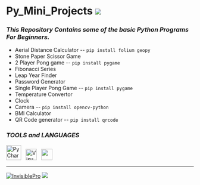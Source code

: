 # Py_Mini_Projects  [![](https://img.shields.io/badge/Language-Python-blue?logo=python&style=for-the-badge)](https://www.python.org/)

### _This Repository Contains some of the basic Python Programs For Beginners._


- Aerial Distance Calculator -- `pip install folium geopy`
- Stone Paper Scissor Game
- 2 Player Pong game -- `pip install pygame`
- Fibonacci Series
- Leap Year Finder
- Password Generator
- Single Player Pong Game -- `pip install pygame`
- Temperature Convertor 
- Clock
- Camera -- `pip install opencv-python`
- BMI Calculator
- QR Code generator -- `pip install qrcode`

### *TOOLS and LANGUAGES* 
[<img src="https://upload.wikimedia.org/wikipedia/commons/thumb/1/1d/PyCharm_Icon.svg/1024px-PyCharm_Icon.svg.png" alt="PyCharm" width="40px">](https://www.jetbrains.com/pycharm) &nbsp; [<img alt="Visual Studio Code" src="https://cdn.icon-icons.com/icons2/2107/PNG/512/file_type_vscode_icon_130084.png" width="30px" />](https://code.visualstudio.com/) &nbsp;  [<img src="https://cdn.iconscout.com/icon/free/png-256/python-3521655-2945099.png" width="30px" />](https://www.python.org/)

<hr>

[<img src="https://img.shields.io/badge/GitHub-InvisiblePro-blue?logo=github&style=for-the-badge" alt="InvisiblePro">](https://github.com/InvisiblePro)  [![](https://img.shields.io/badge/Contributer-Idhant--6-lightblue?logo=github&style=for-the-badge)](https://github.com/Idhant-6)
